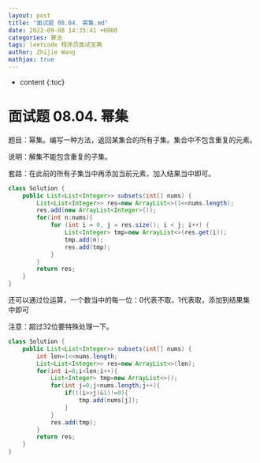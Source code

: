```yaml
---
layout: post
title: "面试题 08.04. 幂集.md"
date: 2022-09-08 14:35:41 +0800
categories: 算法
tags: leetcode 程序员面试宝典
author: Zhijie Wang
mathjax: true
---
```



* content
{:toc}














# 面试题 08.04. 幂集

题目：幂集。编写一种方法，返回某集合的所有子集。集合中不包含重复的元素。

说明：解集不能包含重复的子集。

套路：在此前的所有子集当中再添加当前元素，加入结果当中即可。

```java
class Solution {
    public List<List<Integer>> subsets(int[] nums) {
        List<List<Integer>> res=new ArrayList<>(1<<nums.length);
        res.add(new ArrayList<Integer>());
        for(int n:nums){
            for (int i = 0, j = res.size(); i < j; i++) {
                List<Integer> tmp=new ArrayList<>(res.get(i));
                tmp.add(n);
                res.add(tmp);
            }
        }
        return res;
    }
}

```

还可以通过位运算，一个数当中的每一位：0代表不取，1代表取，添加到结果集中即可

注意：超过32位要特殊处理一下。

```java
class Solution {
    public List<List<Integer>> subsets(int[] nums) {
        int len=1<<nums.length;
        List<List<Integer>> res=new ArrayList<>(len);
        for(int i=0;i<len;i++){
            List<Integer> tmp=new ArrayList<>();
            for(int j=0;j<nums.length;j++){
                if(((i>>j)&1)!=0){
                    tmp.add(nums[j]);
                }
            }
            res.add(tmp);
        }
        return res;
    }
}
```

